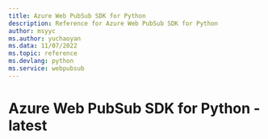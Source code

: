 ```yaml
---
title: Azure Web PubSub SDK for Python
description: Reference for Azure Web PubSub SDK for Python
author: msyyc
ms.author: yuchaoyan
ms.data: 11/07/2022
ms.topic: reference
ms.devlang: python
ms.service: webpubsub
---
```

# Azure Web PubSub SDK for Python - latest


